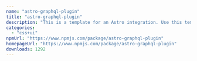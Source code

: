 ```yaml
---
name: "astro-graphql-plugin"
title: "astro-graphql-plugin"
description: "This is a template for an Astro integration. Use this template for writing integrations to use in multiple projects or publish to NPM."
categories:
  - "css+ui"
npmUrl: "https://www.npmjs.com/package/astro-graphql-plugin"
homepageUrl: "https://www.npmjs.com/package/astro-graphql-plugin"
downloads: 1292
---
```

